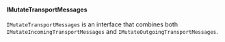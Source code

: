 
#### IMutateTransportMessages

`IMutateTransportMessages` is an interface that combines both `IMutateIncomingTransportMessages` and `IMutateOutgoingTransportMessages`. 